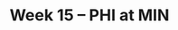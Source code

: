 ---
layout: game
title: Week 15 – PHI at MIN
season: 2013
game_id: 2013_15_PHI_MIN
away_team: PHI
home_team: MIN
---